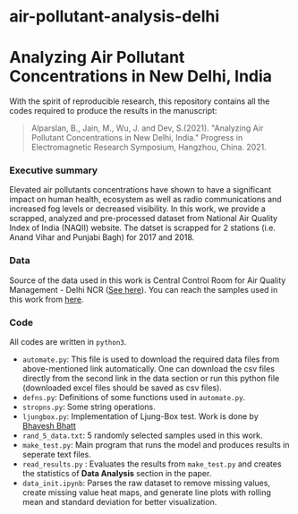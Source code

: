 # air-pollutant-analysis-delhi

# Analyzing Air Pollutant Concentrations in New Delhi, India

With the spirit of reproducible research, this repository contains all the codes required to produce the results in the manuscript:

> Alparslan, B., Jain, M., Wu, J. and Dev, S.(2021). "Analyzing Air Pollutant Concentrations in New Delhi, India." Progress in Electromagnetic Research Symposium, Hangzhou, China. 2021.

### Executive summary
Elevated air pollutants concentrations have shown to have a significant impact on human health, ecosystem as well as radio communications and increased fog levels or decreased visibility. In this work, we provide a scrapped, analyzed and pre-processed dataset from  National Air Quality Index of India (NAQII) website. The datset is scrapped for 2 stations (i.e. Anand Vihar and Punjabi Bagh) for 2017 and 2018.

### Data
Source of the data used in this work is Central Control Room for Air Quality Management - Delhi NCR ([See here](https://app.cpcbccr.com/ccr/#/caaqm-dashboard/caaqm-landing/caaqm-comparison-data)). You can reach the samples used in this work from [here](https://drive.google.com/drive/folders/1sIITvGDrgwuL7oD5GS2AbD_0d4TyzOYL?usp=sharing).

### Code
All codes are written in `python3`.
+ `automate.py`: This file is used to download the required data files from above-mentioned link automatically. One can download the csv files directly from the second link in the data section or run this python file (downloaded excel files should be saved as csv files).
+ `defns.py`: Definitions of some functions used in `automate.py`.
+ `stropns.py`: Some string operations.
+ `ljungbox.py`: Implementation of Ljung-Box test. Work is done by [Bhavesh Bhatt](github.com/bhattbhavesh91/time_series_notebooks)
+ `rand_5_data.txt`: 5 randomly selected samples used in this work.
+ `make_test.py`: Main program that runs the model and produces results in seperate text files.
+ `read_results.py` : Evaluates the results from `make_test.py` and creates the statistics of __Data Analysis__ section in the paper.
+ `data_init.ipynb`: Parses the raw dataset to remove missing values, create missing value heat maps, and generate line plots with rolling mean and standard deviation for better visualization.
